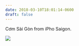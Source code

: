 ```yaml
---
date: 2018-03-10T18:01:14-0600
draft: false
---
```




Cơm Sài Gòn from iPho Saigon.

![](/images/2018/50460f3e08.jpg)



